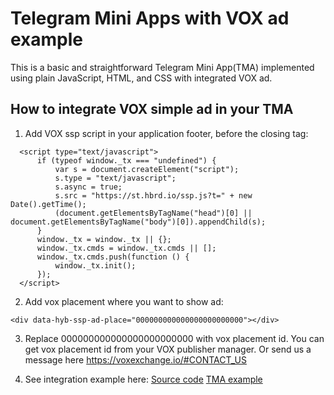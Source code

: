 # Telegram Mini Apps with VOX ad example
This is a basic and straightforward Telegram Mini App(TMA) implemented using plain JavaScript, HTML, and CSS with integrated VOX ad.

## How to integrate VOX simple ad in your TMA

1. Add VOX ssp script in your application footer, before the closing </body> tag:

```
  <script type="text/javascript">
      if (typeof window._tx === "undefined") {
          var s = document.createElement("script");
          s.type = "text/javascript";
          s.async = true;
          s.src = "https://st.hbrd.io/ssp.js?t=" + new Date().getTime();
          (document.getElementsByTagName("head")[0] || document.getElementsByTagName("body")[0]).appendChild(s);
      }
      window._tx = window._tx || {};
      window._tx.cmds = window._tx.cmds || [];
      window._tx.cmds.push(function () {
          window._tx.init();
      });
  </script>
```

2. Add vox placement where you want to show ad:

```
<div data-hyb-ssp-ad-place="000000000000000000000000"></div>
```

3. Replace 000000000000000000000000 with vox placement id. You can get vox placement id from your VOX publisher manager.
Or send us a message here https://voxexchange.io/#CONTACT_US

4. See integration example here:
[Source code](./index.html)
[TMA example](https://t.me/TestVoxPlacementBot)